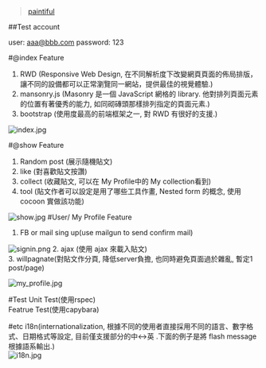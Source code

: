 >[paintiful](https://paintiful.herokuapp.com/)

##Test account
>
user: aaa@bbb.com
password: 123
  
#@index
Feature  
1. RWD (Responsive Web Design, 在不同解析度下改變網頁頁面的佈局排版，讓不同的設備都可以正常瀏覽同一網站，提供最佳的視覺體驗.)  
2. mansonry.js (Masonry 是一個 JavaScript 網格的 library. 他對排列頁面元素的位置有著優秀的能力, 如同砌磚頭那樣排列指定的頁面元素.)  
3. bootstrap (使用度最高的前端框架之一, 對 RWD 有很好的支援.)  
 
![index.jpg](http://user-image.logdown.io/user/13777/blog/12993/post/895082/WBVi3IbTSoui7JyJNQ3t_index.jpg)

#@show
Feature
1. Random post (展示隨機貼文)  
2. like (對喜歡貼文按讚)  
3. collect (收藏貼文, 可以在 My Profile中的 My collection看到)   
4. tool (貼文作者可以設定是用了哪些工具作畫, Nested form 的概念, 使用 cocoon 實做該功能)  

![show.jpg](http://user-image.logdown.io/user/13777/blog/12993/post/895082/bUhsuZlZSquYZuCgDCli_show.jpg)
#User/ My Profile
Feature
1. FB or mail sing up(use mailgun to send confirm mail)  

![signin.png](http://user-image.logdown.io/user/13777/blog/12993/post/895082/AxoRX4ZSe2lAbl3y7owg_signin.png)
2. ajax (使用 ajax 來載入貼文)  
3. willpagnate(對貼文作分頁, 降低server負擔, 也同時避免頁面過於雜亂, 暫定1 post/page)  

![my_profile.jpg](http://user-image.logdown.io/user/13777/blog/12993/post/895082/tQK1g6IXSmyr9caqy51r_my_profile.jpg)

#Test 
Unit Test(使用rspec)  
Featrue Test(使用capybara)  

#etc
i18n(internationalization, 根據不同的使用者直接採用不同的語言、數字格式、日期格式等設定, 目前僅支援部分的中<->英 .下面的例子是將 flash message 根據語系輸出.)    
![i18n.jpg](http://user-image.logdown.io/user/13777/blog/12993/post/895082/IbancWyVTCmlAitjpccg_i18n.jpg)